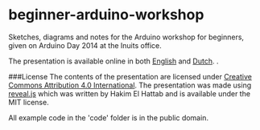 beginner-arduino-workshop
=========================

Sketches, diagrams and notes for the Arduino workshop for beginners, given on Arduino Day 2014 at the Inuits office.

The presentation is available online in both [English](http://rasschaert.github.io/beginner-arduino-workshop/presentation/en.html) and [Dutch](http://rasschaert.github.io/beginner-arduino-workshop/presentation/nl.html).
.

###License
The contents of the presentation are licensed under [Creative Commons Attribution 4.0 International](http://creativecommons.org/licenses/by/4.0/). The presentation was made using [reveal.js](https://github.com/hakimel/reveal.js) which was written by Hakim El Hattab and is available under the MIT license.

All example code in the 'code' folder is in the public domain.
